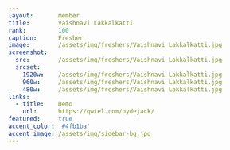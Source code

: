```yaml
---
layout:       member
title:        Vaishnavi Lakkalkatti
rank:         100
caption:      Fresher
image:        /assets/img/freshers/Vaishnavi Lakkalkatti.jpg
screenshot:
  src:        /assets/img/freshers/Vaishnavi Lakkalkatti.jpg
  srcset:
    1920w:    /assets/img/freshers/Vaishnavi Lakkalkatti.jpg
    960w:     /assets/img/freshers/Vaishnavi Lakkalkatti.jpg
    480w:     /assets/img/freshers/Vaishnavi Lakkalkatti.jpg
links:
  - title:    Demo
    url:      https://qwtel.com/hydejack/
featured:     true
accent_color: '#4fb1ba'
accent_image: /assets/img/sidebar-bg.jpg
---
```

